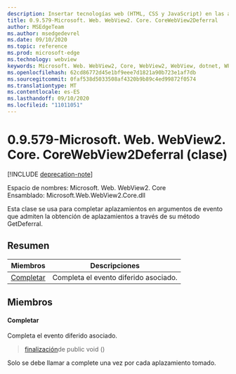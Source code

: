 ```yaml
---
description: Insertar tecnologías web (HTML, CSS y JavaScript) en las aplicaciones nativas con el control Microsoft Edge WebView2
title: 0.9.579-Microsoft. Web. WebView2. Core. CoreWebView2Deferral
author: MSEdgeTeam
ms.author: msedgedevrel
ms.date: 09/10/2020
ms.topic: reference
ms.prod: microsoft-edge
ms.technology: webview
keywords: Microsoft. Web. WebView2, Core, WebView2, WebView, dotnet, WPF, WinForms, App, Edge, CoreWebView2, CoreWebView2Controller, control de explorador, Edge HTML, Microsoft. Web. WebView2. Core. CoreWebView2Deferral
ms.openlocfilehash: 62cd86772d45e1bf9eee7d1821a90b723e1af7db
ms.sourcegitcommit: 0faf538d5033508af4320b9b89c4ed99872f0574
ms.translationtype: MT
ms.contentlocale: es-ES
ms.lasthandoff: 09/10/2020
ms.locfileid: "11011051"
---
```

# 0.9.579-Microsoft. Web. WebView2. Core. CoreWebView2Deferral (clase) 

[!INCLUDE [deprecation-note](../../includes/deprecation-note.md)]

Espacio de nombres: Microsoft. Web. WebView2. Core \
Ensamblado: Microsoft.Web.WebView2.Core.dll

Esta clase se usa para completar aplazamientos en argumentos de evento que admiten la obtención de aplazamientos a través de su método GetDeferral.

## Resumen

 Miembros                        | Descripciones
--------------------------------|---------------------------------------------
[Completar](#complete) | Completa el evento diferido asociado.

## Miembros

#### Completar 

Completa el evento diferido asociado.

> [finalización](#complete)de public void ()

Solo se debe llamar a complete una vez por cada aplazamiento tomado.

